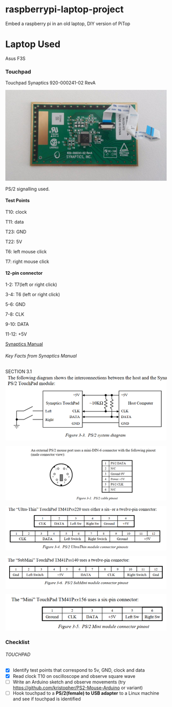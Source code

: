 # raspberrypi-laptop-project
Embed a raspberry pi in an old laptop, DIY version of PiTop

# Laptop Used
Asus F3S

### Touchpad

Touchpad Synaptics 920-000241-02 RevA

![Touchpad synaptics](https://github.com/microcontrollersig/raspberrypi-laptop-project/raw/master/touchpad-synaptics-920-000241-02.jpg)

PS/2 signalling used.

#### Test Points

T10: clock

T11: data

T23: GND

T22: 5V

T6: left mouse click

T7: right mouse click

#### 12-pin connector
1-2: T7(left or right click)

3-4: T6 (left or right click)

5-6: GND

7-8: CLK

9-10: DATA

11-12: +5V


[Synaptics Manual](https://github.com/telmich/gpm/blob/master/doc/specs/synaptics/www.synaptics.com/decaf/utilities/ACF126.pdf)

###### Key Facts from Synaptics Manual 

SECTION 3.1
![PS/2 System diagram](https://github.com/microcontrollersig/raspberrypi-laptop-project/blob/master/ps2systemdiagram.png)

![PS/2 Cable Pinout](https://github.com/microcontrollersig/raspberrypi-laptop-project/raw/master/ps2cablepinout.png)

![PS/2 ultra thin connector](https://github.com/microcontrollersig/raspberrypi-laptop-project/raw/master/ps2ultrathinconnector.png)

![PS/2 submini connector](https://github.com/microcontrollersig/raspberrypi-laptop-project/blob/master/ps2subminiconnector.png)

![PS/2 Mini Module Connector](https://github.com/microcontrollersig/raspberrypi-laptop-project/blob/master/ps2minimoduleconnector.png)

### Checklist

###### TOUCHPAD

- [x] Identify test points that correspond to 5v, GND, clock and data
- [x] Read clock T10 on oscilloscope and observe square wave
- [ ] Write an Arduino sketch and observe movements (try https://github.com/kristopher/PS2-Mouse-Arduino or variant)
- [ ] Hook touchpad to a **PS/2(female) to USB adapter** to a Linux machine and see if touchpad is identified
